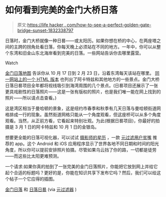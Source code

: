 # 如何看到完美的金门大桥日落

> 原文:[https://life hacker . com/how-to-see-a-perfect-golden-gate-bridge-sunset-1832338797](https://lifehacker.com/how-to-see-a-perfect-golden-gate-bridge-sunset-1832338797)

日落时，金门大桥就像一种日晷——或太阳历。如果你想在桥的中心，在两座塔之间的主跨的拐角处看日落，你每天晚上必须站在不同的地方。一年中，你可以从整个东湾和旧金山东北海岸看到完美的日落。一些网站告诉你去哪里露营。

Watch

[金门日落地图](http://acme.com/jef/ggs/?fbclid=IwAR1kPEJGL3fek_IhyRraB0xuqVJNFjBl4S3Xt9oCKEzaI5MdhBimcSVe3fA) 告诉你从 10 月 17 日到 2 月 23 日，沿着东湾每天该站在哪里。 [同一网站上的一个 HTML 版本](http://www.acme.com/GeoRSS/html.cgi?xmlsrc=http%3A%2F%2Fwww.acme.com%2Fjef%2Fggs%2Fggs.xml) 也列出了阿卡特兹和其他地方的一些景点。金门大桥日落日晷项目全年都将视线吸引到海湾周围的几个景点。(日晷项目还展示了一张更具戏剧性的日落照片——这是一张有版权的照片，也是我们唯一能在网上找到的照片——所以请点击查看。)

这是湾区相当于曼哈顿的景象，这是纽约市春季和秋季有几天日落与曼哈顿街道网格排成一行的现象。虽然街道网格只能从一个角度观看，但这座桥可以从多个角度观看。当然，从正前方看，它看起来特别壮观。为此(根据日晷项目)，你最好的拍摄是 3 月 1 日的阿卡特兹和 10 月 1 日的金银岛。

想要更全能的日落可视化器，可以试试 [摄影师的星历](https://www.photoephemeris.com/) ，一款 [元过滤用户贫嘴](https://www.metafilter.com/179159/Golden-Gate-Bridge-sunsets#7625817) 推荐的 app。这个 Android 和 iOS 应用程序显示了世界各地不同日期和时间的阳光角度，所以你可以提前安排照片拍摄。尽管如果乌云挡了你的路，一切都是徒劳——而这些比太阳更难预测。

一个请求:如果你真的拍到了一张完美的金门日落照片，你能把它放到网上并给它起个合适的标题吗？更好的是，你能在知识共享下发布它吗？然后，我们可以给这个帖子一个它应得的插图。

[金门日落](http://acme.com/jef/ggs/?fbclid=IwAR1kPEJGL3fek_IhyRraB0xuqVJNFjBl4S3Xt9oCKEzaI5MdhBimcSVe3fA) 和 [日落日晷](http://www.sunsetsundial.org/Maps.html#) (via [元过滤器](https://www.metafilter.com/179159/Golden-Gate-Bridge-sunsets) )